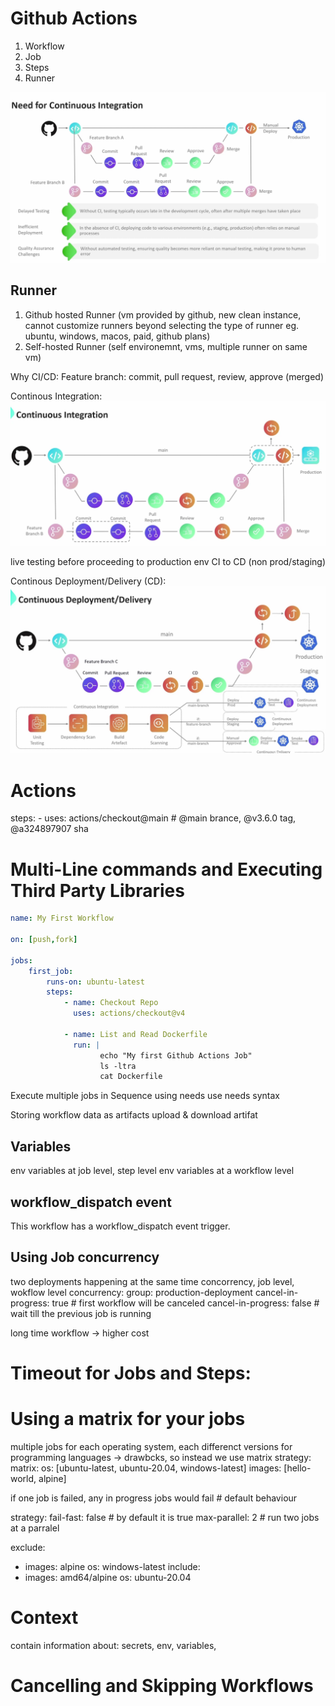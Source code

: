 # Github Actions
1. Workflow
2. Job
3. Steps
4. Runner

![Github Actions](Github-Actions.png)

## Runner
1. Github hosted Runner (vm provided by github, new clean instance, cannot customize runners beyond selecting the type of runner eg. ubuntu, windows, macos, paid, github plans)
2. Self-hosted Runner (self environemnt, vms, multiple runner on same vm)

Why CI/CD:
Feature branch:
commit, pull request, review, approve (merged)

Continous Integration:
![Continous Integration CI](Continous-Integration-CI.png)

live testing before proceeding to production env
CI to CD (non prod/staging)

Continous Deployment/Delivery (CD):
![Continous Deployment/Delivery (CD)](continous-deployment-CD.png)

# Actions
steps:
    - uses: actions/checkout@main # @main brance, @v3.6.0 tag, @a324897907 sha

# Multi-Line commands and Executing Third Party Libraries
```yaml
name: My First Workflow

on: [push,fork]

jobs:
    first_job: 
        runs-on: ubuntu-latest
        steps:
            - name: Checkout Repo
              uses: actions/checkout@v4

            - name: List and Read Dockerfile
              run: |
                    echo "My first Github Actions Job"
                    ls -ltra
                    cat Dockerfile
```
Execute multiple jobs in Sequence using needs
use needs syntax

Storing workflow data as artifacts
upload & download artifat

## Variables
env variables at job level, step level
env variables at a workflow level

## workflow_dispatch event
This workflow has a workflow_dispatch event trigger.


## Using Job concurrency
two deployments happening at the same time
concorrency, job level, wokflow level
    concurrency: 
      group:  production-deployment
      cancel-in-progress: true # first workflow will be canceled
      cancel-in-progress: false # wait till the previous job is running

long time workflow -> higher cost

# Timeout for Jobs and Steps:
# Using a matrix for your jobs
multiple jobs for each operating system, each differenct versions for programming languages -> drawbcks, so instead we use matrix
strategy:
      matrix: 
        os: [ubuntu-latest, ubuntu-20.04, windows-latest]
        images: [hello-world, alpine]

if one job is failed, any in progress jobs would fail # default behaviour

strategy:
      fail-fast: false # by default it is true
      max-parallel: 2  # run two jobs at a parralel

exclude:
  - images: alpine
    os: windows-latest
include: 
  - images: amd64/alpine
    os: ubuntu-20.04


# Context
contain information about: secrets, env, variables, 

# Cancelling and Skipping Workflows

